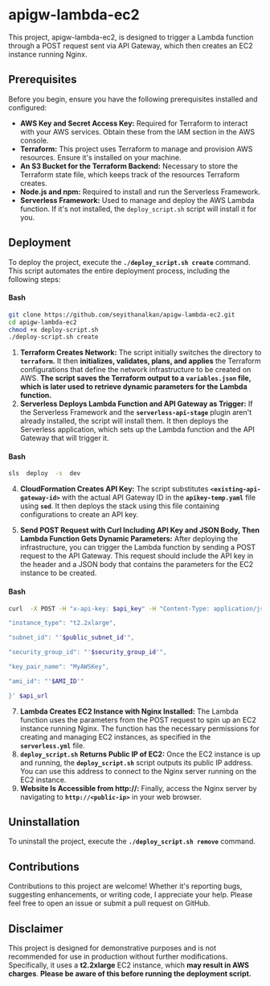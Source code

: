 # apigw-lambda-ec2

This project, apigw-lambda-ec2, is designed to trigger a Lambda function through a POST request sent via API Gateway, which then creates an EC2 instance running Nginx.

## Prerequisites

Before you begin, ensure you have the following prerequisites installed and configured:

- **AWS Key and Secret Access Key:** Required for Terraform to interact with your AWS services. Obtain these from the IAM section in the AWS console.
- **Terraform:** This project uses Terraform to manage and provision AWS resources. Ensure it's installed on your machine.
- **An S3 Bucket for the Terraform Backend:** Necessary to store the Terraform state file, which keeps track of the resources Terraform creates.
- **Node.js and npm:** Required to install and run the Serverless Framework.
- **Serverless Framework:** Used to manage and deploy the AWS Lambda function. If it's not installed, the `deploy_script.sh` script will install it for you.

## Deployment

To deploy the project, execute the **`./deploy_script.sh create`** command. This script automates the entire deployment process, including the following steps:
#### Bash
```bash
git clone https://github.com/seyithanalkan/apigw-lambda-ec2.git
cd apigw-lambda-ec2
chmod +x deploy-script.sh
./deploy-script.sh create
```
1. **Terraform Creates Network:** The script initially switches the directory to **`terraform`.** It then **initializes, validates, plans, and applies** the Terraform configurations that define the network infrastructure to be created on AWS.
**The script saves the Terraform output to a `variables.json` file, which is later used to retrieve dynamic parameters for the Lambda function.**
2. **Serverless Deploys Lambda Function and API Gateway as Trigger:** If the Serverless Framework and the **`serverless-api-stage`** plugin aren't already installed, the script will install them. It then deploys the Serverless application, which sets up the Lambda function and the API Gateway that will trigger it.
#### Bash
```bash
sls  deploy  -s  dev
```
4. **CloudFormation Creates API Key:** The script substitutes **`<existing-api-gateway-id>`**  with the actual API Gateway ID in the  **`apikey-temp.yaml`** file using **`sed`**. It then deploys the stack using this file containing configurations to create an API key.

5. **Send POST Request with Curl Including API Key and JSON Body, Then Lambda Function Gets Dynamic Parameters:** After deploying the infrastructure, you can trigger the Lambda function by sending a POST request to the API Gateway. This request should include the API key in the header and a JSON body that contains the parameters for the EC2 instance to be created.
#### Bash
```bash
curl  -X POST -H "x-api-key: $api_key" -H "Content-Type: application/json" -d '{

"instance_type": "t2.2xlarge",

"subnet_id": "'$public_subnet_id'",

"security_group_id": "'$security_group_id'",

"key_pair_name": "MyAWSKey",

"ami_id": "'$AMI_ID'"

}' $api_url
```
7. **Lambda Creates EC2 Instance with Nginx Installed:** The Lambda function uses the parameters from the POST request to spin up an EC2 instance running Nginx. The function has the necessary permissions for creating and managing EC2 instances, as specified in the **`serverless.yml`** file.
8. **`deploy_script.sh`** **Returns Public IP of EC2:** Once the EC2 instance is up and running, the **`deploy_script.sh`** script outputs its public IP address. You can use this address to connect to the Nginx server running on the EC2 instance.
9. **Website Is Accessible from http://<public-ip>:** Finally, access the Nginx server by navigating to **`http://<public-ip>`** in your web browser.

## Uninstallation

To uninstall the project, execute the **`./deploy_script.sh remove`** command.

## Contributions

Contributions to this project are welcome! Whether it's reporting bugs, suggesting enhancements, or writing code, I appreciate your help. Please feel free to open an issue or submit a pull request on GitHub.

## Disclaimer

This project is designed for demonstrative purposes and is not recommended for use in production without further modifications. Specifically, it uses a **t2.2xlarge** EC2 instance, which **may result in AWS charges**. **Please be aware of this before running the deployment script.**